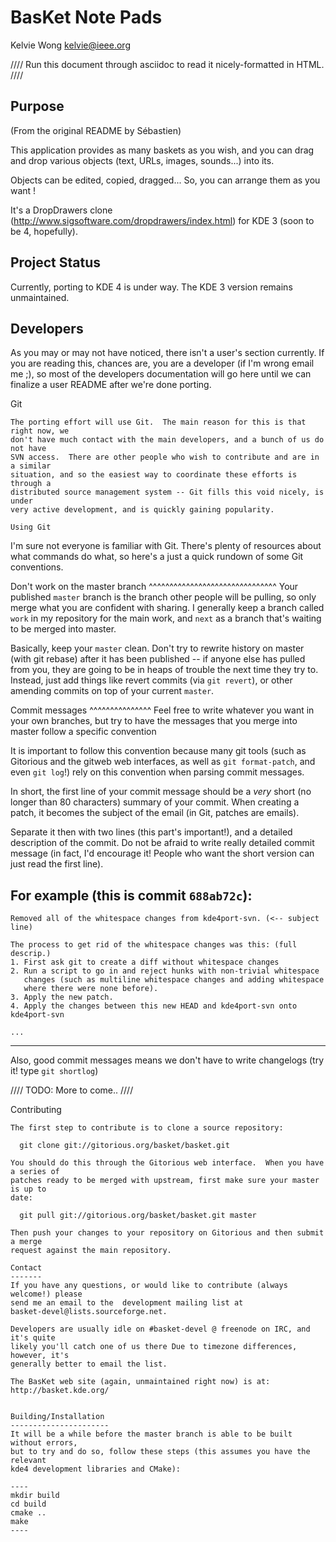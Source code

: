 BasKet Note Pads
================
Kelvie Wong <kelvie@ieee.org>

////
Run this document through asciidoc to read it nicely-formatted in HTML.
////

Purpose
-------
(From the original README by Sébastien)

This application provides as many baskets as you wish, and you can drag and drop
various objects (text, URLs, images, sounds...)  into its.

Objects can be edited, copied, dragged... So, you can arrange them as you want !

It's a DropDrawers clone (http://www.sigsoftware.com/dropdrawers/index.html) for
KDE 3 (soon to be 4, hopefully).

Project Status
--------------
Currently, porting to KDE 4 is under way.  The KDE 3 version remains unmaintained.

Developers
-----------
As you may or may not have noticed, there isn't a user's section currently.
If you are reading this, chances are, you are a developer (if I'm wrong email me
;), so most of the developers documentation will go here until we can finalize a
user README after we're done porting.

Git
~~~
The porting effort will use Git.  The main reason for this is that right now, we
don't have much contact with the main developers, and a bunch of us do not have
SVN access.  There are other people who wish to contribute and are in a similar
situation, and so the easiest way to coordinate these efforts is through a
distributed source management system -- Git fills this void nicely, is under
very active development, and is quickly gaining popularity.

Using Git
~~~~~~~~~
I'm sure not everyone is familiar with Git.  There's plenty of resources about
what commands do what, so here's a just a quick rundown of some Git conventions.

Don't work on the master branch
^^^^^^^^^^^^^^^^^^^^^^^^^^^^^^^
Your published `master` branch is the branch other people will be pulling, so
only merge what you are confident with sharing.  I generally keep a branch
called `work` in my repository for the main work, and `next` as a branch that's
waiting to be merged into master.

Basically, keep your `master` clean.  Don't try to rewrite history on master
(with git rebase) after it has been published -- if anyone else has pulled from
you, they are going to be in heaps of trouble the next time they try to.
Instead, just add things like revert commits (via `git revert`), or other
amending commits on top of your current `master`.

Commit messages
^^^^^^^^^^^^^^^
Feel free to write whatever you want in your own branches, but try to have the
messages that you merge into master follow a specific convention

It is important to follow this convention because many git tools (such as Gitorious
and the gitweb web interfaces, as well as `git format-patch`, and even `git
log`!)  rely on this convention when parsing commit messages.

In short, the first line of your commit message should be a _very_ short (no
longer than 80 characters) summary of your commit.  When creating a patch, it
becomes the subject of the email (in Git, patches are emails).

Separate it then with two lines (this part's important!), and a detailed
description of the commit.  Do not be afraid to write really detailed commit
message (in fact, I'd encourage it! People who want the short version can just
read the first line).

For example (this is commit `688ab72c`):
----
    Removed all of the whitespace changes from kde4port-svn. (<-- subject line)

    The process to get rid of the whitespace changes was this: (full descrip.)
    1. First ask git to create a diff without whitespace changes
    2. Run a script to go in and reject hunks with non-trivial whitespace
       changes (such as multiline whitespace changes and adding whitespace
       where there were none before).
    3. Apply the new patch.
    4. Apply the changes between this new HEAD and kde4port-svn onto kde4port-svn

    ...
----

Also, good commit messages means we don't have to write changelogs (try it! type
`git shortlog`)

////
TODO: More to come..
////

Contributing
~~~~~~~~~~~~
The first step to contribute is to clone a source repository:

  git clone git://gitorious.org/basket/basket.git

You should do this through the Gitorious web interface.  When you have a series of
patches ready to be merged with upstream, first make sure your master is up to
date:

  git pull git://gitorious.org/basket/basket.git master

Then push your changes to your repository on Gitorious and then submit a merge
request against the main repository.

Contact
-------
If you have any questions, or would like to contribute (always welcome!) please
send me an email to the  development mailing list at
basket-devel@lists.sourceforge.net.

Developers are usually idle on #basket-devel @ freenode on IRC, and it's quite
likely you'll catch one of us there Due to timezone differences, however, it's
generally better to email the list.

The BasKet web site (again, unmaintained right now) is at:
http://basket.kde.org/


Building/Installation
----------------------
It will be a while before the master branch is able to be built without errors,
but to try and do so, follow these steps (this assumes you have the relevant
kde4 development libraries and CMake):

----
mkdir build
cd build
cmake ..
make
----
